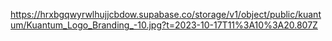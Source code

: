 https://hrxbgqwyrwlhujjcbdow.supabase.co/storage/v1/object/public/kuantum/Kuantum_Logo_Branding_-10.jpg?t=2023-10-17T11%3A10%3A20.807Z
